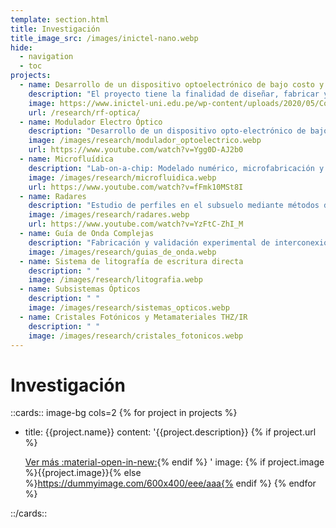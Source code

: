 ```yaml
---
template: section.html
title: Investigación
title_image_src: /images/inictel-nano.webp
hide:
  - navigation
  - toc
projects:
  - name: Desarrollo de un dispositivo optoelectrónico de bajo costo y banda ancha sintonizando velocidad de grupo en interface RF – Óptica
    description: "El proyecto tiene la finalidad de diseñar, fabricar y caracterizar un dispositivo electroóptico integrado denominado modulador fotónico de silicio."
    image: https://www.inictel-uni.edu.pe/wp-content/uploads/2020/05/Contrato-015-2018.jpg
    url: /research/rf-optica/
  - name: Modulador Electro Óptico
    description: "Desarrollo de un dispositivo opto-electrónico de bajo costo y banda ancha sintonizando velocidad de grupo en interface RF – Óptica"
    image: /images/research/modulador_optoelectrico.webp
    url: https://www.youtube.com/watch?v=Ygg0D-AJ2b0
  - name: Microfluídica
    description: "Lab-on-a-chip: Modelado numérico, microfabricación y caracterización de módulos microfluídicos"
    image: /images/research/microfluidica.webp
    url: https://www.youtube.com/watch?v=fFmk10MSt8I
  - name: Radares
    description: "Estudio de perfiles en el subsuelo mediante métodos de inversión y modelado electromagnético utilizando un geo radar de VHF aplicado a la zona arqueológica de Caral"
    image: /images/research/radares.webp
    url: https://www.youtube.com/watch?v=YzFtC-ZhI_M
  - name: Guía de Onda Complejas
    description: "Fabricación y validación experimental de interconexiones ópticas verticales compactas para plataformas de guías de onda de III-V y Silicio"
    image: /images/research/guias_de_onda.webp
  - name: Sistema de litografía de escritura directa
    description: " "
    image: /images/research/litografia.webp
  - name: Subsistemas Ópticos
    description: " "
    image: /images/research/sistemas_opticos.webp
  - name: Cristales Fotónicos y Metamateriales THZ/IR
    description: " "
    image: /images/research/cristales_fotonicos.webp
---
```


# Investigación

::cards:: image-bg cols=2
{% for project in projects %}

- title: {{project.name}}
  content: '{{project.description}}
  {% if project.url %}</p><p><a class="md-button md-button--primary" href="{{project.url}}">Ver más :material-open-in-new:</a>{% endif %}
  '
  image: {% if project.image %}{{project.image}}{% else %}https://dummyimage.com/600x400/eee/aaa{% endif %}
  {% endfor %}

::/cards::
